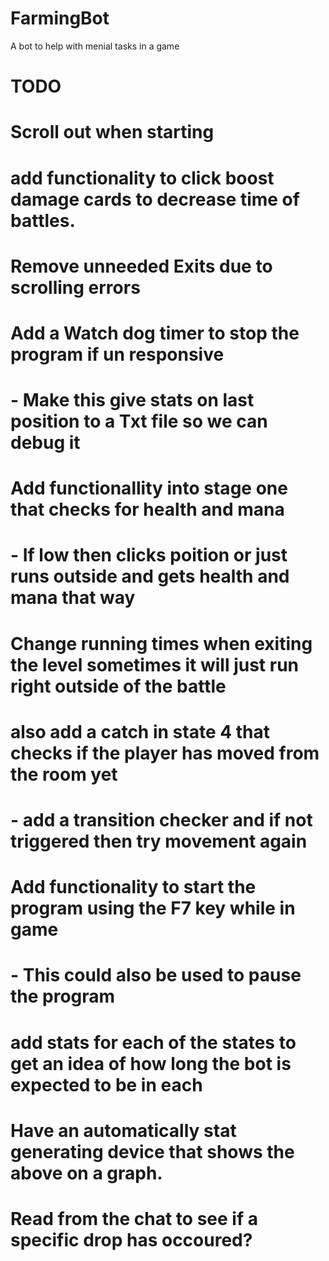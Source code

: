 # FarmingBot
A bot to help with menial tasks in a game


# TODO
# Scroll out when starting
# add functionality to click boost damage cards to decrease time of battles.
# Remove unneeded Exits due to scrolling errors
# Add a Watch dog timer to stop the program if un responsive
#    - Make this give stats on last position to a Txt file so we can debug it
# Add functionallity into stage one that checks for health and mana
#    - If low then clicks poition or just runs outside and gets health and mana that way
# Change running times when exiting the level sometimes it will just run right outside of the battle
# also add a catch in state 4 that checks if the player has moved from the room yet
#    - add a transition checker and if not triggered then try movement again
# Add functionality to start the program using the F7 key while in game
#    - This could also be used to pause the program
# add stats for each of the states to get an idea of how long the bot is expected to be in each
# Have an automatically stat generating device that shows the above on a graph.
# Read from the chat to see if a specific drop has occoured?

